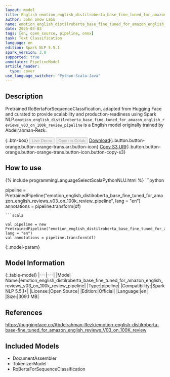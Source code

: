 ```yaml
---
layout: model
title: English emotion_english_distilroberta_base_fine_tuned_for_amazon_english_reviews_v03_on_100k_review_pipeline pipeline RoBertaForSequenceClassification from Abdelrahman-Rezk
author: John Snow Labs
name: emotion_english_distilroberta_base_fine_tuned_for_amazon_english_reviews_v03_on_100k_review_pipeline
date: 2025-04-03
tags: [en, open_source, pipeline, onnx]
task: Text Classification
language: en
edition: Spark NLP 5.5.1
spark_version: 3.0
supported: true
annotator: PipelineModel
article_header:
  type: cover
use_language_switcher: "Python-Scala-Java"
---
```


## Description

Pretrained RoBertaForSequenceClassification, adapted from Hugging Face and curated to provide scalability and production-readiness using Spark NLP.`emotion_english_distilroberta_base_fine_tuned_for_amazon_english_reviews_v03_on_100k_review_pipeline` is a English model originally trained by Abdelrahman-Rezk.

{:.btn-box}
<button class="button button-orange" disabled>Live Demo</button>
<button class="button button-orange" disabled>Open in Colab</button>
[Download](https://s3.amazonaws.com/auxdata.johnsnowlabs.com/public/models/emotion_english_distilroberta_base_fine_tuned_for_amazon_english_reviews_v03_on_100k_review_pipeline_en_5.5.1_3.0_1743693917832.zip){:.button.button-orange.button-orange-trans.arr.button-icon}
[Copy S3 URI](s3://auxdata.johnsnowlabs.com/public/models/emotion_english_distilroberta_base_fine_tuned_for_amazon_english_reviews_v03_on_100k_review_pipeline_en_5.5.1_3.0_1743693917832.zip){:.button.button-orange.button-orange-trans.button-icon.button-copy-s3}

## How to use



<div class="tabs-box" markdown="1">
{% include programmingLanguageSelectScalaPythonNLU.html %}
```python

pipeline = PretrainedPipeline("emotion_english_distilroberta_base_fine_tuned_for_amazon_english_reviews_v03_on_100k_review_pipeline", lang = "en")
annotations =  pipeline.transform(df)   

```
```scala

val pipeline = new PretrainedPipeline("emotion_english_distilroberta_base_fine_tuned_for_amazon_english_reviews_v03_on_100k_review_pipeline", lang = "en")
val annotations = pipeline.transform(df)

```
</div>

{:.model-param}
## Model Information

{:.table-model}
|---|---|
|Model Name:|emotion_english_distilroberta_base_fine_tuned_for_amazon_english_reviews_v03_on_100k_review_pipeline|
|Type:|pipeline|
|Compatibility:|Spark NLP 5.5.1+|
|License:|Open Source|
|Edition:|Official|
|Language:|en|
|Size:|309.1 MB|

## References

https://huggingface.co/Abdelrahman-Rezk/emotion-english-distilroberta-base-fine_tuned_for_amazon_english_reviews_V03_on_100K_review

## Included Models

- DocumentAssembler
- TokenizerModel
- RoBertaForSequenceClassification